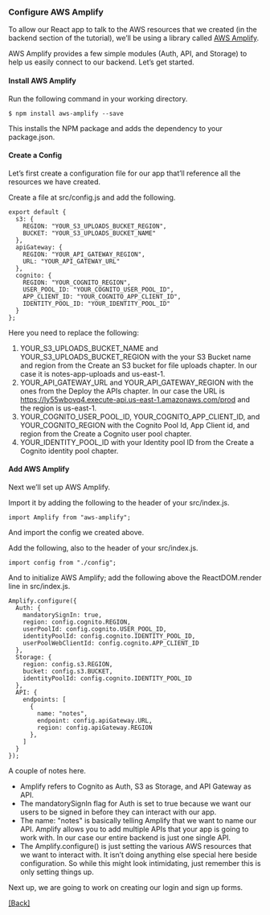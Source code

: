 ### **Configure AWS Amplify**
To allow our React app to talk to the AWS resources that we created (in the backend section of the tutorial), we’ll be using a library called [AWS Amplify](https://github.com/aws/aws-amplify).

AWS Amplify provides a few simple modules (Auth, API, and Storage) to help us easily connect to our backend. Let’s get started.

#### Install AWS Amplify
Run the following command in your working directory.

```
$ npm install aws-amplify --save
```

This installs the NPM package and adds the dependency to your package.json.

#### Create a Config
Let’s first create a configuration file for our app that’ll reference all the resources we have created.

Create a file at src/config.js and add the following.

```
export default {
  s3: {
    REGION: "YOUR_S3_UPLOADS_BUCKET_REGION",
    BUCKET: "YOUR_S3_UPLOADS_BUCKET_NAME"
  },
  apiGateway: {
    REGION: "YOUR_API_GATEWAY_REGION",
    URL: "YOUR_API_GATEWAY_URL"
  },
  cognito: {
    REGION: "YOUR_COGNITO_REGION",
    USER_POOL_ID: "YOUR_COGNITO_USER_POOL_ID",
    APP_CLIENT_ID: "YOUR_COGNITO_APP_CLIENT_ID",
    IDENTITY_POOL_ID: "YOUR_IDENTITY_POOL_ID"
  }
};
```

Here you need to replace the following:

1. YOUR_S3_UPLOADS_BUCKET_NAME and YOUR_S3_UPLOADS_BUCKET_REGION with the your S3 Bucket name and region from the Create an S3 bucket for file uploads chapter. In our case it is notes-app-uploads and us-east-1.
2. YOUR_API_GATEWAY_URL and YOUR_API_GATEWAY_REGION with the ones from the Deploy the APIs chapter. In our case the URL is https://ly55wbovq4.execute-api.us-east-1.amazonaws.com/prod and the region is us-east-1.
3. YOUR_COGNITO_USER_POOL_ID, YOUR_COGNITO_APP_CLIENT_ID, and YOUR_COGNITO_REGION with the Cognito Pool Id, App Client id, and region from the Create a Cognito user pool chapter.
4. YOUR_IDENTITY_POOL_ID with your Identity pool ID from the Create a Cognito identity pool chapter.

#### Add AWS Amplify
Next we’ll set up AWS Amplify.

Import it by adding the following to the header of your src/index.js.

```
import Amplify from "aws-amplify";
```

And import the config we created above.

Add the following, also to the header of your src/index.js.

```
import config from "./config";
```

And to initialize AWS Amplify; add the following above the ReactDOM.render line in src/index.js.

```
Amplify.configure({
  Auth: {
    mandatorySignIn: true,
    region: config.cognito.REGION,
    userPoolId: config.cognito.USER_POOL_ID,
    identityPoolId: config.cognito.IDENTITY_POOL_ID,
    userPoolWebClientId: config.cognito.APP_CLIENT_ID
  },
  Storage: {
    region: config.s3.REGION,
    bucket: config.s3.BUCKET,
    identityPoolId: config.cognito.IDENTITY_POOL_ID
  },
  API: {
    endpoints: [
      {
        name: "notes",
        endpoint: config.apiGateway.URL,
        region: config.apiGateway.REGION
      },
    ]
  }
});
```

A couple of notes here.

* Amplify refers to Cognito as Auth, S3 as Storage, and API Gateway as API.
* The mandatorySignIn flag for Auth is set to true because we want our users to be signed in before they can interact with our app.
* The name: "notes" is basically telling Amplify that we want to name our API. Amplify allows you to add multiple APIs that your app is going to work with. In our case our entire backend is just one single API.
* The Amplify.configure() is just setting the various AWS resources that we want to interact with. It isn’t doing anything else special here beside configuration. So while this might look intimidating, just remember this is only setting things up.

Next up, we are going to work on creating our login and sign up forms.


[[Back]](https://github.com/eksant/serverless-react-aws)
